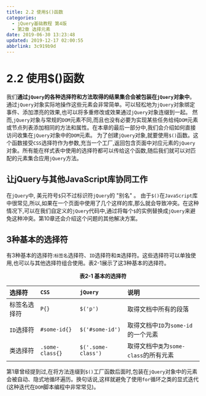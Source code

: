 ```yaml
---
title: 2.2 使用$()函数
categories: 
  - jQuery基础教程 第4版
  - 第2章 选择元素
date: 2019-06-30 13:23:48
updated: 2019-12-17 02:00:55
abbrlink: 3c919b9d
---
```

# 2.2 使用$()函数 #
我们**通过`jQuery`的各种选择符和方法取得的结果集合会被包装在`jQuery`对象中**。通过`jQuery`对象实际地操作这些元素会非常简单。可以轻松地为`jQuery`对象绑定事件、添加漂亮的效果,也可以将多重修改或效果通过`jQuery`对象连缀到一起。
然而,`jQuery`对象与常规的`DOM`元素不同,而且也没有必要为实现某些任务给纯`DOM`元素或节点列表添加相同的方法和属性。在本章的最后一部分中,我们会介绍如何直接访问收集在`jQuery`对象中的`DOM`元素。
为了创建`jQuery`对象,就要使用`$()`函数。这个函数接受`CSS`选择符作为参数,充当一个工厂,返回包含页面中对应元素的`jQuery`对象。所有能在样式表中使用的选择符都可以传给这个函数,随后我们就可以对匹配的元素集合应用`jQuery`方法。
## 让jQuery与其他JavaScript库协同工作  ##
在`jQuery`中, 美元符号`$`只不过标识符`jQuery`的 "别名" 。 由于`$()`在`JavaScript`库中很常见,所以,如果在一个页面中使用了几个这样的库,那么就会导致冲突。在这种情况下,可以在我们自定义的`jQuery`代码中,通过将每个`$`的实例替换成`jQuery`来避免这种冲突。第10章还会介绍这个问题的其他解决方案。
## 3种基本的选择符 ##
有3种基本的选择符:`标签名`选择符、`ID`选择符和`类`选择符。这些选择符可以单独使用,也可以与其他选择符组合使用。表2-1展示了这3种基本的选择符。
<center><strong>表2-1 基本的选择符 </strong></center>

|选择符|`CSS`|`jQuery`|说明 |
|:---|:---|:---|:---|
|标签名选择符|`P{}`|`$('p')`|取得文档中所有的段落 |
|`ID`选择符|`#some-id{}`|`$('#some-id')`|取得文档中`ID`为`some-id`的一个元素 |
|类选择符|`.some-class{}`|`$('.some-class')`|取得文档中`类`为`some-class`的所有元素 |

第1章曾经提到过,在将方法连缀到`$()`工厂函数后面时,包装在`jQuery`对象中的元素会被自动、隐式地循环遍历。换句话说,这样就避免了使用`for`循环之类的显式迭代(这种迭代在`DOM`脚本编程中非常常见)。

